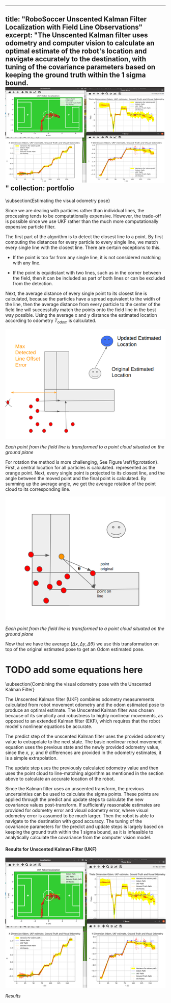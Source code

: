 
---
title: "RoboSoccer Unscented Kalman Filter Localization with Field
Line Observations"
excerpt: "The Unscented Kalman filter uses odometry and computer vision to calculate an optimal estimate of the robot's location and navigate accurately to the destination, with tuning of the covariance parameters based on keeping the ground truth within the 1 sigma bound.<br/><img src='/images/ukf.png' height='300' width='500' >"
collection: portfolio
---

\subsection{Estimating the visual odometry pose}

Since we are dealing with particles rather than individual lines, the processing tends to be computationally expensive. However, the trade-off is possible since we use UKF rather than the much more computationally expensive particle filter.

The first part of the algorithm is to detect the closest line to a point. By first computing the distances for every particle to every single line, we match every single line with the closest line. There are certain exceptions to this.

- If the point is too far from any single line, it is not considered matching with any line.

- If the point is equidistant with two lines, such as in the corner between the field, then it can be included as part of both lines or can be excluded from the detection.

Next, the average distance of every single point to its closest line is calculated, because the particles have a spread equivalent to the width of the line, then the average distance from every particle to the center of the field line will successfully match the points onto the field line in the best way possible. Using the average x and y distance the estimated location according to odometry $T_{odom}$ is calculated.


<p align="center">
<img src='/images/point_to_line_filter.png' width="600"/>
</p>
<p>
    <em>Each point from the field line is transformed to a point cloud situated on the ground plane</em>
</p>

For rotation the method is more challenging, See Figure \ref{fig:rotation}. First, a central location for all particles is calculated. represented as the orange point. Next, every single point is projected to its closest line, and the angle between the moved point and the final point is calculated. By summing up the average angle, we get the average rotation of the point cloud to its corresponding line.

<p align="center">
<img src='/images/angular_rotation.png' width="600"/>
</p>
<p>
    <em>Each point from the field line is transformed to a point cloud situated on the ground plane</em>
</p>

Now that we have the average $\{\Delta{x}, \Delta{y}, \Delta{\theta}\}$ we use this transformation on top of the original estimated pose to get an Odom estimated pose. 

# TODO add some equations here

\subsection{Combining the visual odometry pose with the Unscented Kalman Filter}

The Unscented Kalman filter (UKF) combines odometry measurements calculated from robot movement odometry and the odom estimated pose to produce an optimal estimate. The Unscented Kalman filter was chosen because of its simplicity and robustness to highly nonlinear movements, as opposed to an extended Kalman filter (EKF), which requires that the robot model's nonlinear equations be accurate.

The predict step of the unscented Kalman filter uses the provided odometry value to extrapolate to the next state. The basic nonlinear robot movement equation uses the previous state and the newly provided odometry value, since the $x$, $y$, and $\theta$ differences are provided in the odometry estimates, it is a simple extrapolation.

The update step uses the previously calculated odometry value and then uses the point cloud to line-matching algorithm as mentioned in the section above to calculate an accurate location of the robot. 

Since the Kalman filter uses an unscented transform, the previous uncertainties can be used to calculate the sigma points. These points are applied through the predict and update steps to calculate the new covariance values post-transform. If sufficiently reasonable estimates are provided for odometry error and visual odometry error, where visual odometry error is assumed to be much larger. Then the robot is able to navigate to the destination with good accuracy. The tuning of the covariance parameters for the predict and update steps is largely based on keeping the ground truth within the 1 sigma bound, as it is infeasible to analytically calculate the covariance from the computer vision model.

#### Results for Unscented Kalman Filter (UKF) 
<p align="center">
<img src="/images/ukf.png" width="600"/>
</p>
<p>
    <em>Results</em>
</p>
